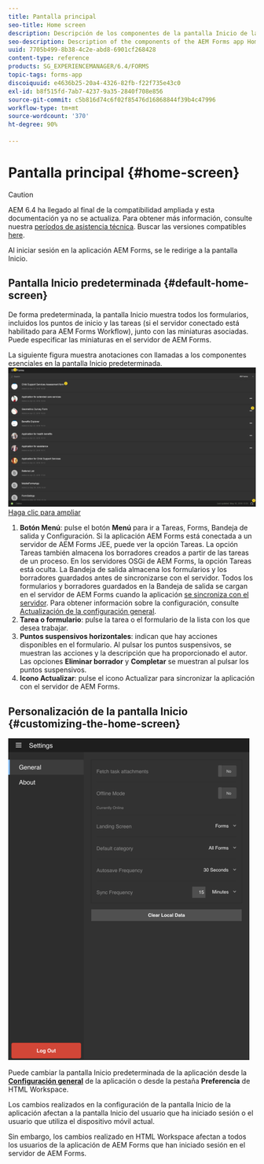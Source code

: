 ```yaml
---
title: Pantalla principal
seo-title: Home screen
description: Descripción de los componentes de la pantalla Inicio de la aplicación AEM Forms
seo-description: Description of the components of the AEM Forms app Home screen
uuid: 7705b499-8b38-4c2e-abd8-6901cf268428
content-type: reference
products: SG_EXPERIENCEMANAGER/6.4/FORMS
topic-tags: forms-app
discoiquuid: e4636b25-20a4-4326-82fb-f22f735e43c0
exl-id: b8f515fd-7ab7-4237-9a35-2840f708e856
source-git-commit: c5b816d74c6f02f85476d16868844f39b4c47996
workflow-type: tm+mt
source-wordcount: '370'
ht-degree: 90%

---
```


# Pantalla principal {#home-screen}

>[!CAUTION]
>
>AEM 6.4 ha llegado al final de la compatibilidad ampliada y esta documentación ya no se actualiza. Para obtener más información, consulte nuestra [períodos de asistencia técnica](https://helpx.adobe.com/es/support/programs/eol-matrix.html). Buscar las versiones compatibles [here](https://experienceleague.adobe.com/docs/).

Al iniciar sesión en la aplicación AEM Forms, se le redirige a la pantalla Inicio.

## Pantalla Inicio predeterminada {#default-home-screen}

De forma predeterminada, la pantalla Inicio muestra todos los formularios, incluidos los puntos de inicio y las tareas (si el servidor conectado está habilitado para AEM Forms Workflow), junto con las miniaturas asociadas. Puede especificar las miniaturas en el servidor de AEM Forms.

La siguiente figura muestra anotaciones con llamadas a los componentes esenciales en la pantalla Inicio predeterminada.
![Pantalla de inicio de la aplicación Forms](assets/home-screen-1.png)
[Haga clic para ampliar](assets/home-screen-1-1.png)

1. **Botón Menú**: pulse el botón **Menú** para ir a Tareas, Forms, Bandeja de salida y Configuración. Si la aplicación AEM Forms está conectada a un servidor de AEM Forms JEE, puede ver la opción Tareas. La opción Tareas también almacena los borradores creados a partir de las tareas de un proceso. En los servidores OSGi de AEM Forms, la opción Tareas está oculta. La Bandeja de salida almacena los formularios y los borradores guardados antes de sincronizarse con el servidor. Todos los formularios y borradores guardados en la Bandeja de salida se cargan en el servidor de AEM Forms cuando la aplicación [se sincroniza con el servidor](/help/forms/using/sync-app.md). Para obtener información sobre la configuración, consulte [Actualización de la configuración general](/help/forms/using/update-general-settings.md).
1. **Tarea o formulario**: pulse la tarea o el formulario de la lista con los que desea trabajar.
1. **Puntos suspensivos horizontales**: indican que hay acciones disponibles en el formulario. Al pulsar los puntos suspensivos, se muestran las acciones y la descripción que ha proporcionado el autor. Las opciones **Eliminar borrador** y **Completar** se muestran al pulsar los puntos suspensivos.
1. **Icono Actualizar**: pulse el icono Actualizar para sincronizar la aplicación con el servidor de AEM Forms.

## Personalización de la pantalla Inicio {#customizing-the-home-screen}

![Configuración general](assets/gen-settings.png)

Puede cambiar la pantalla Inicio predeterminada de la aplicación desde la **[Configuración general](/help/forms/using/update-general-settings.md)** de la aplicación o desde la pestaña **Preferencia** de HTML Workspace.

Los cambios realizados en la configuración de la pantalla Inicio de la aplicación afectan a la pantalla Inicio del usuario que ha iniciado sesión o el usuario que utiliza el dispositivo móvil actual.

Sin embargo, los cambios realizado en HTML Workspace afectan a todos los usuarios de la aplicación de AEM Forms que han iniciado sesión en el servidor de AEM Forms.
